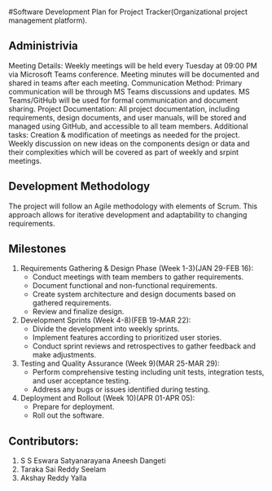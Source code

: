 #Software Development Plan for Project Tracker(Organizational project management platform).
## Administrivia
Meeting Details:  Weekly meetings will be held every Tuesday at 09:00 PM via Microsoft Teams conference. Meeting minutes will be documented and shared in teams after each meeting.
Communication Method:  Primary communication will be through MS Teams discussions and updates. MS Teams/GitHub will be used for formal communication and document sharing.
Project Documentation:  All project documentation, including requirements, design documents, and user manuals, will be stored and managed using GitHub, and accessible to all team members.
Additional tasks: Creation & modification of meetings as needed for the project. Weekly discussion on new ideas on the components design or data and their complexities which will be covered as part of weekly and srpint meetings.
## Development Methodology
The project will follow an Agile methodology with elements of Scrum. This approach allows for iterative development and adaptability to changing requirements. 
## Milestones
1. Requirements Gathering & Design Phase (Week 1-3)(JAN 29-FEB 16):  
    - Conduct meetings with team members to gather requirements.
    - Document functional and non-functional requirements.
    - Create system architecture and design documents based on gathered requirements.
    - Review and finalize design.
2. Development Sprints (Week 4-8)(FEB 19-MAR 22): 
    - Divide the development into weekly sprints.
    - Implement features according to prioritized user stories.
    - Conduct sprint reviews and retrospectives to gather feedback and make adjustments.
3. Testing and Quality Assurance (Week 9)(MAR 25-MAR 29): 
    - Perform comprehensive testing including unit tests, integration tests, and user acceptance testing.
    - Address any bugs or issues identified during testing.
4. Deployment and Rollout (Week 10)(APR 01-APR 05):
    - Prepare for deployment.
    - Roll out the software.

## Contributors:
1. S S Eswara Satyanarayana Aneesh Dangeti
2. Taraka Sai Reddy Seelam
3. Akshay Reddy Yalla
